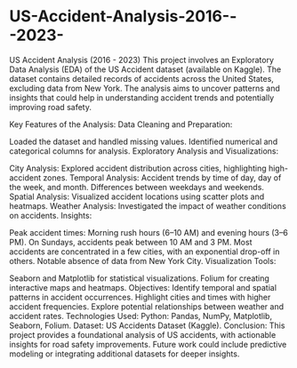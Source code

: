 # US-Accident-Analysis-2016---2023-
US Accident Analysis (2016 - 2023)
This project involves an Exploratory Data Analysis (EDA) of the US Accident dataset (available on Kaggle). The dataset contains detailed records of accidents across the United States, excluding data from New York. The analysis aims to uncover patterns and insights that could help in understanding accident trends and potentially improving road safety.

Key Features of the Analysis:
Data Cleaning and Preparation:

Loaded the dataset and handled missing values.
Identified numerical and categorical columns for analysis.
Exploratory Analysis and Visualizations:

City Analysis: Explored accident distribution across cities, highlighting high-accident zones.
Temporal Analysis:
Accident trends by time of day, day of the week, and month.
Differences between weekdays and weekends.
Spatial Analysis:
Visualized accident locations using scatter plots and heatmaps.
Weather Analysis:
Investigated the impact of weather conditions on accidents.
Insights:

Peak accident times: Morning rush hours (6–10 AM) and evening hours (3–6 PM).
On Sundays, accidents peak between 10 AM and 3 PM.
Most accidents are concentrated in a few cities, with an exponential drop-off in others.
Notable absence of data from New York City.
Visualization Tools:

Seaborn and Matplotlib for statistical visualizations.
Folium for creating interactive maps and heatmaps.
Objectives:
Identify temporal and spatial patterns in accident occurrences.
Highlight cities and times with higher accident frequencies.
Explore potential relationships between weather and accident rates.
Technologies Used:
Python: Pandas, NumPy, Matplotlib, Seaborn, Folium.
Dataset: US Accidents Dataset (Kaggle).
Conclusion:
This project provides a foundational analysis of US accidents, with actionable insights for road safety improvements. Future work could include predictive modeling or integrating additional datasets for deeper insights.
